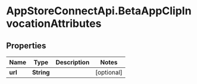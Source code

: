 # AppStoreConnectApi.BetaAppClipInvocationAttributes

## Properties

Name | Type | Description | Notes
------------ | ------------- | ------------- | -------------
**url** | **String** |  | [optional] 


